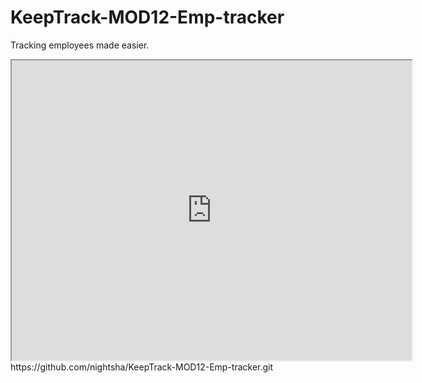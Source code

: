 # KeepTrack-MOD12-Emp-tracker
Tracking employees made easier.

<!-- video of employee tracker from cybrosys.com/employee-tracker/ --><iframe src="https://drive.google.com/file/d/1vJca4F7gX9qc0ioB9FNAZMXzqmeBWqYD/preview" width="640" height="480"></iframe>

<!-- Link to gitHub repository -->https://github.com/nightsha/KeepTrack-MOD12-Emp-tracker.git